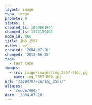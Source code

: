 ```yaml
---
layout: image
type: image
promote: 0
status: 1
created_ts: 1090861944
changed_ts: 1372159408
node_id: 860
title: IMG_2557
author: anj
created: '2004-07-26'
changed: '2013-06-25'
tags:
  - East Cape
images:
  - src: image/images/img_2557-860.jpg
    name: img_2557-860.jpg
url: "/2004/07/26/img_2557/"
aliases:
  - "/node/860/"
date: '2004-07-26'
---
```


